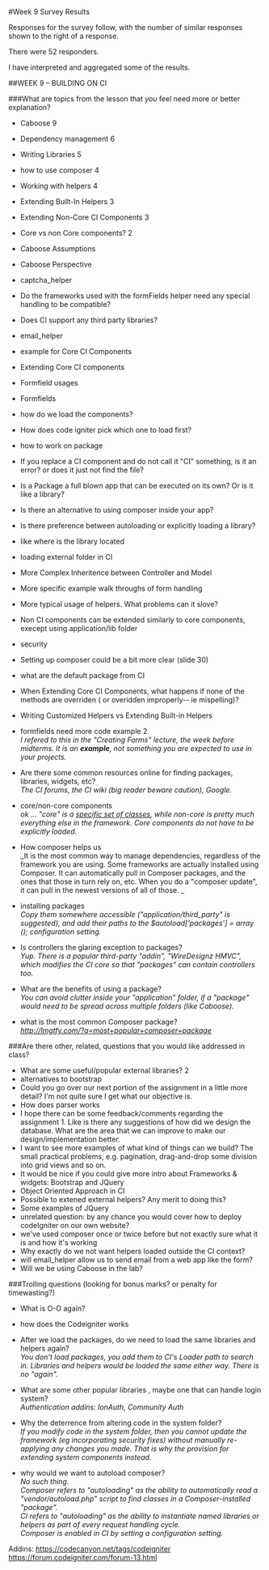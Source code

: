 #Week 9 Survey Results	
	
Responses for the survey follow, with the number of similar
responses shown to the right of a response.
	
There were 52 responders.
	
I have interpreted and aggregated some of the results.
	
##WEEK 9 – BUILDING ON CI
	
###What are topics from the lesson that *you* feel need more or better explanation?	

- Caboose	9
- Dependency management	6
- Writing Libraries	5
- how to use composer	4
- Working with helpers	4
- Extending Built-In Helpers	3
- Extending Non-Core CI Components	3
- Core vs non Core components?	2
- Caboose Assumptions	
- Caboose Perspective	
- captcha_helper	
- Do the frameworks used with the formFields helper need any special handling to be compatible?	
- Does CI support any third party libraries?	
- email_helper	
- example for Core CI Components	
- Extending Core CI components	
- Formfield usages	
- Formfields	
- how do we load the components?	
- How does code igniter pick which one to load first?	
- how to work on package	
- If you replace a CI component and do not call it "CI" something, is it an error? or does it just not find the file?	
- Is a Package a full blown app that can be executed on its own? Or is it like a library?	
- Is there an alternative to using composer inside your app?	
- Is there preference between autoloading or explicitly loading a library?	
- like where is the library located	
- loading external folder in CI	
- More Complex Inheritence between Controller and Model	
- More specific example walk throughs of form handling	
- More typical usage of helpers. What problems can it slove?	
- Non CI components can be extended similarly to core components, execept using application/lib folder	
- security	
- Setting up composer could be a bit more clear (slide 30)	
- what are the default package from CI	
- When Extending Core CI Components, what happens if none of the methods are overriden ( or overidden improperly-- ie mispelling)?	
- Writing Customized Helpers vs Extending Built-in Helpers	
	
- formfields need more code example	2  
_I refered to this in the "Creating Forms" lecture, the week before midterms. 
It is an **example**, not something you are expected to use 
in your projects._

- Are there some common resources online for finding packages, libraries, widgets, etc?	  
_The CI forums, the CI wiki (big reader beware caution), Google._

- core/non-core components  
*ok ... "core" is a [specific set of classes](http://www.codeigniter.com/user_guide/general/core_classes.html), while
non-core is pretty much everything else in the framework.
Core components do not have to be explicitly loaded.*	

- How composer helps us	  
_It is the most common way to manage dependencies, regardless of the
framework you are using. Some frameworks are actually installed
using Composer. It can automatically
pull in Composer packages, and the ones that those in turn rely on, etc.
When you do a "composer update", it can pull in the newest versions of
all of those. _

- installing packages	  
*Copy them somewhere accessible ("application/third_party" is suggested),
and add their paths to the $autoload['packages'] = array (); configuration setting.*

- Is controllers the glaring exception to packages?	  
_Yup. There is a popular third-party "addin", "WireDesignz HMVC",
which modifies the CI core so that "packages" can contain controllers too._

- What are the benefits of using a package?	  
_You can avoid clutter inside your "application" folder, if a "package"
would need to be spread across multiple folders (like Caboose)._

- what is the most common Composer package?	  
_http://lmgtfy.com/?q=most+popular+composer+package_


	
###Are there other, related, questions that you would like addressed in class?	

- What are some useful/popular external libraries?	2
- alternatives to bootstrap	
- Could you go over our next portion of the assignment in a little more detail? I'm not quite sure I get what our objective is.	
- How does parser works	
- I hope there can be some feedback/comments regarding the assignment 1. Like is there any suggestions of how did we design the database. What are the area that we can improve to make our design/implementation better.	
- I want to see more examples of what kind of things can we build? The small practical problems, e.g. pagination, drag-and-drop some division into grid views and so on.	
- It would be nice if you could give more intro about Frameworks & widgets: Bootstrap and JQuery	
- Object Oriented Approach in CI	
- Possible to extened external helpers? Any merit to doing this?	
- Some examples of JQuery	
- unrelated question: by any chance you would cover how to deploy codeIgniter on our own website?	
- we've used composer once or twice before but not exactly sure what it is and how it's working	
- Why exactly do we not want helpers loaded outside the CI context?	
- will email_helper allow us to send email from a web app like the form?	
- Will we be using Caboose in the lab?	
	
###Trolling questions (looking for bonus marks? or penalty for timewasting?)

- What is O-O again?
- how does the Codeigniter works


- After we load the packages, do we need to load the same libraries and helpers again?  
_You don't load packages, you add them to CI's Loader path to search in.
Libraries and helpers would be loaded the same either way. There is no "again"._

- What are some other popular libraries , maybe one that can handle login system?  
_Authentication addins: IonAuth, Community Auth_

- Why the deterrence from altering code in the system folder?  
_If you modify code in the system folder, then you cannot update the framework
(eg incorporating security fixes) without manually re-applying any
changes you made. That is why the provision for extending system components
instead._

- why would we want to autoload composer?  
_No such thing.  
Composer refers to "autoloading" as the ability to automatically read a
"vendor/autoload.php" script to find classes in a Composer-installed "package".  
CI refers to "autoloading" as the ability to instantiate named libraries or 
helpers as part of every request handling cycle.  
Composer is enabled in CI by setting a configuration setting._



Addins:
https://codecanyon.net/tags/codeigniter
https://forum.codeigniter.com/forum-13.html
